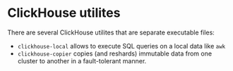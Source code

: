 # ClickHouse utilites

There are several ClickHouse utilites that are separate executable files:

* `clickhouse-local` allows to execute SQL queries on a local data like `awk`
* `clickhouse-copier` copies (and reshards) immutable data from one cluster to another in a fault-tolerant manner.
